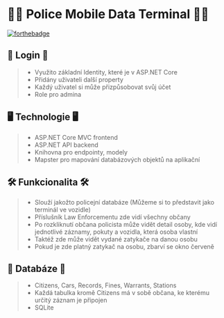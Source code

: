 # 👮‍♂️ Police Mobile Data Terminal 👮‍♂️ #

[![forthebadge](https://forthebadge.com/images/badges/built-with-love.svg)](https://forthebadge.com)

## 🔐 Login 🔐 ##
> - Využito základní Identity, které je v ASP.NET Core
> - Přidány uživateli další property
> - Každý uživatel si může přizpůsobovat svůj účet
> - Role pro admina

## 🖥 Technologie 🖥 ##
> - ASP.NET Core MVC frontend
> - ASP.NET API backend
> - Knihovna pro endpointy, modely
> - Mapster pro mapování databázových objektů na aplikační

## 🛠 Funkcionalita 🛠 ##
> - Slouží jakožto policejní databáze (Můžeme si to představit jako terminál ve vozidle)
> - Příslušník Law Enforcementu zde vidí všechny občany
> - Po rozkliknutí občana policista může vidět detail osoby, kde vidí jednotlivé záznamy, pokuty a vozidla, která osoba vlastní
> - Taktéž zde může vidět vydané zatykače na danou osobu
> - Pokud je zde platný zatykač na osobu, zbarví se okno červeně

## 📅 Databáze 📅 ##
> - Citizens, Cars, Records, Fines, Warrants, Stations
> - Každá tabulka kromě Citizens má v sobě občana, ke kterému určitý záznam je připojen
> - SQLite